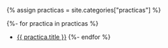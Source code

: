 {% assign practicas = site.categories["practicas"] %}

{%- for practica in practicas %}
*  <a href="{{site.baseurl}}{{ practica.url }}">{{ practica.title }}</a> 
{%- endfor %}

